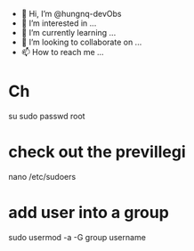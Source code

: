 - 👋 Hi, I’m @hungnq-devObs
- 👀 I’m interested in ...
- 🌱 I’m currently learning ...
- 💞️ I’m looking to collaborate on ...
- 📫 How to reach me ...

<!---
hungnq-devObs/hungnq-devObs is a ✨ special ✨ repository because its `README.md` (this file) appears on your GitHub profile.
You can click the Preview link to take a look at your changes.
--->

# Ch
su
sudo passwd root
# check out the previllegi
nano /etc/sudoers
# add user into a group
sudo usermod -a -G group username
